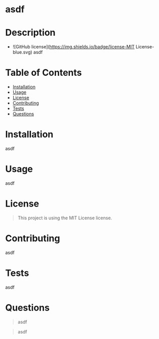 
# asdf

      
# Description
- ![GitHub license](https://img.shields.io/badge/license-MIT License-blue.svg)
asdf

# Table of Contents 

- [Installation](#installation)
- [Usage](#usage)
- [License](#license)
- [Contributing](#contributing)
- [Tests](#tests)
- [Questions](#questions)

# Installation 

asdf

# Usage

asdf

# License

> This project is using the MIT License license.

# Contributing

asdf

# Tests

asdf

# Questions

> asdf

> asdf

  